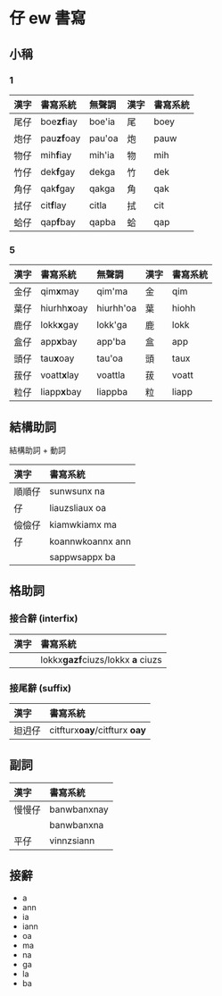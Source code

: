 # 仔 ew 書寫

## 小稱

### 1

| 漢字 | 書寫系統 | 無聲調 | 漢字 | 書寫系統 |
| :--- | :--- | :--- | :--- | :--- |
| 尾仔 | boe**zf**iay | boe'ia | 尾 | boey |
| 炮仔 | pau**zf**oay | pau'oa | 炮 | pauw |
| 物仔 | mih**f**iay | mih'ia | 物 | mih |
| 竹仔 | dek**f**gay | dekga | 竹 | dek |
| 角仔 | qak**f**gay | qakga | 角 | qak |
| 拭仔 | cit**f**lay | citla | 拭 | cit |
| 蛤仔 | qap**f**bay | qapba | 蛤 | qap |

### 5

| 漢字 | 書寫系統 | 無聲調 | 漢字 | 書寫系統 |
| :--- | :--- | :--- | :--- | :--- |
| 金仔 | qim**x**may | qim'ma | 金 | qim |
| 葉仔 | hiurhh**x**oay | hiurhh'oa | 葉 | hiohh |
| 鹿仔 | lokk**x**gay | lokk'ga | 鹿 | lokk |
| 盒仔 | app**x**bay | app'ba | 盒 | app |
| 頭仔 | tau**x**oay | tau'oa | 頭 | taux |
| 菝仔 | voatt**x**lay | voattla | 菝 | voatt |
| 粒仔 | liapp**x**bay | liappba | 粒 | liapp |

## 結構助詞

結構助詞 + 動詞

| 漢字 | 書寫系統 |
| :--- | :--- |
| 順順仔 | sunwsunx na |
| 仔 | liauzsliaux oa |
| 儉儉仔 | kiamwkiamx ma |
| 仔 | koannwkoannx ann |
| | sappwsappx ba |

## 格助詞

### 接合辭 (interfix)

| 漢字 | 書寫系統 |
| :--- | :--- |
|| lokkx**gazf**ciuzs/lokkx **a** ciuzs |

### 接尾辭 (suffix)

| 漢字 | 書寫系統 |
| :--- | :--- |
| 𨑨迌仔 | citfturx**oay**/citfturx **oay** |

## 副詞

| 漢字 | 書寫系統 |
| :--- | :--- |
| 慢慢仔 | banwbanxnay |
|  | banwbanxna |
| 平仔 | vinnzsiann |

## 接辭

* a
* ann
* ia
* iann
* oa
* ma
* na
* ga
* la
* ba
